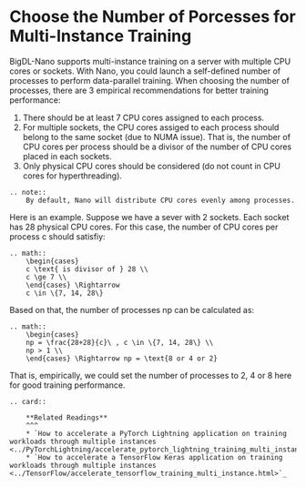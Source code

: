 # Choose the Number of Porcesses for Multi-Instance Training

BigDL-Nano supports multi-instance training on a server with multiple CPU cores or sockets. With Nano, you could launch a self-defined number of processes to perform data-parallel training. When choosing the number of processes, there are 3 empirical recommendations for better training performance:

1. There should be at least 7 CPU cores assigned to each process.
2. For multiple sockets, the CPU cores assiged to each process should belong to the same socket (due to NUMA issue). That is, the number of CPU cores per process should be a divisor of the number of CPU cores placed in each sockets.
3. Only physical CPU cores should be considered (do not count in CPU cores for hyperthreading).

```eval_rst
.. note:: 
    By default, Nano will distribute CPU cores evenly among processes.
```

Here is an example. Suppose we have a sever with 2 sockets. Each socket has 28 physical CPU cores. For this case, the number of CPU cores per process c should satisfiy:

```eval_rst
.. math::
    \begin{cases}
    c \text{ is divisor of } 28 \\
    c \ge 7 \\
    \end{cases} \Rightarrow 
    c \in \{7, 14, 28\}
``` 

Based on that, the number of processes np can be calculated as:

```eval_rst
.. math::
    \begin{cases}
    np = \frac{28+28}{c}\ , c \in \{7, 14, 28\} \\
    np > 1 \\
    \end{cases} \Rightarrow np = \text{8 or 4 or 2}
``` 

That is, empirically, we could set the number of processes to 2, 4 or 8 here for good training performance.

```eval_rst
.. card::

    **Related Readings**
    ^^^
    * `How to accelerate a PyTorch Lightning application on training workloads through multiple instances <../PyTorchLightning/accelerate_pytorch_lightning_training_multi_instance.html>`_
    * `How to accelerate a TensorFlow Keras application on training workloads through multiple instances <../TensorFlow/accelerate_tensorflow_training_multi_instance.html>`_
```